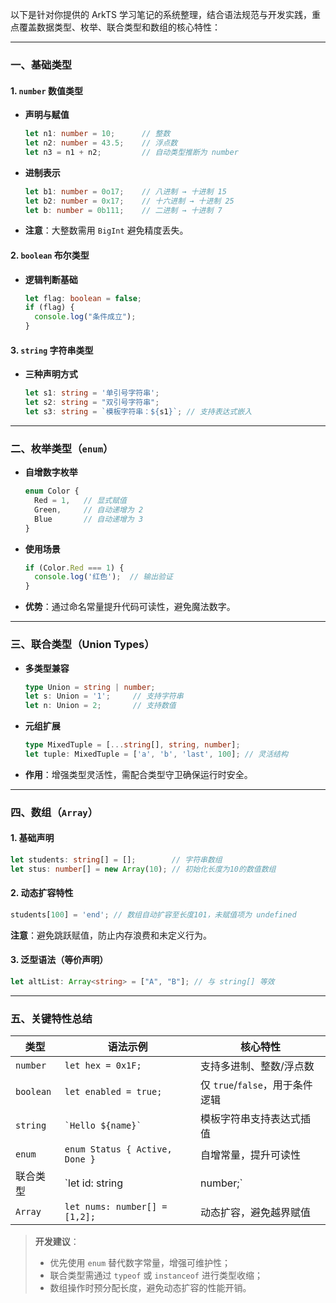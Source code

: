以下是针对你提供的 ArkTS 学习笔记的系统整理，结合语法规范与开发实践，重点覆盖数据类型、枚举、联合类型和数组的核心特性：

---

### 一、**基础类型**
#### 1. **`number` 数值类型**
- **声明与赋值**  
  ```typescript
  let n1: number = 10;      // 整数
  let n2: number = 43.5;    // 浮点数
  let n3 = n1 + n2;         // 自动类型推断为 number
  ```
- **进制表示**  
  ```typescript
  let b1: number = 0o17;    // 八进制 → 十进制 15
  let b2: number = 0x17;    // 十六进制 → 十进制 25
  let b: number = 0b111;    // 二进制 → 十进制 7
  ```
- **注意**：大整数需用 `BigInt` 避免精度丢失。

#### 2. **`boolean` 布尔类型**
- **逻辑判断基础**  
  ```typescript
  let flag: boolean = false;
  if (flag) {
    console.log("条件成立");
  }
  ```

#### 3. **`string` 字符串类型**
- **三种声明方式**  
  ```typescript
  let s1: string = '单引号字符串';
  let s2: string = "双引号字符串";
  let s3: string = `模板字符串：${s1}`; // 支持表达式嵌入
  ```

---

### 二、**枚举类型（`enum`）**
- **自增数字枚举**  
  ```typescript
  enum Color {
    Red = 1,   // 显式赋值
    Green,     // 自动递增为 2
    Blue       // 自动递增为 3
  }
  ```
- **使用场景**  
  ```typescript
  if (Color.Red === 1) {
    console.log('红色');  // 输出验证
  }
  ```
- **优势**：通过命名常量提升代码可读性，避免魔法数字。

---

### 三、**联合类型（Union Types）**
- **多类型兼容**  
  ```typescript
  type Union = string | number;
  let s: Union = '1';     // 支持字符串
  let n: Union = 2;       // 支持数值
  ```
- **元组扩展**  
  ```typescript
  type MixedTuple = [...string[], string, number];
  let tuple: MixedTuple = ['a', 'b', 'last', 100]; // 灵活结构
  ```
- **作用**：增强类型灵活性，需配合类型守卫确保运行时安全。

---

### 四、**数组（`Array`）**
#### 1. **基础声明**
```typescript
let students: string[] = [];        // 字符串数组
let stus: number[] = new Array(10); // 初始化长度为10的数值数组
```

#### 2. **动态扩容特性**
```typescript
students[100] = 'end'; // 数组自动扩容至长度101，未赋值项为 undefined
```
**注意**：避免跳跃赋值，防止内存浪费和未定义行为。

#### 3. **泛型语法（等价声明）**
```typescript
let altList: Array<string> = ["A", "B"]; // 与 string[] 等效
```

---

### 五、**关键特性总结**
| **类型**       | **语法示例**                     | **核心特性**                                  |
|----------------|----------------------------------|---------------------------------------------|
| `number`       | `let hex = 0x1F;`               | 支持多进制、整数/浮点数                      |
| `boolean`      | `let enabled = true;`           | 仅 `true`/`false`，用于条件逻辑              |
| `string`       | `` `Hello ${name}` ``           | 模板字符串支持表达式插值                     |
| `enum`         | `enum Status { Active, Done }`   | 自增常量，提升可读性                         |
| 联合类型       | `let id: string | number;`       | 兼容多种类型，需类型守卫                     |
| `Array`        | `let nums: number[] = [1,2];`   | 动态扩容，避免越界赋值                       |

> **开发建议**：  
> - 优先使用 `enum` 替代数字常量，增强可维护性；  
> - 联合类型需通过 `typeof` 或 `instanceof` 进行类型收缩；  
> - 数组操作时预分配长度，避免动态扩容的性能开销。